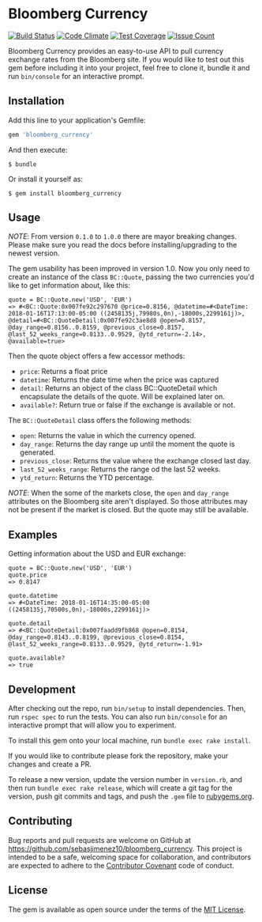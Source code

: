 # Bloomberg Currency

[![Build Status](https://travis-ci.org/sebasjimenez10/bloomberg_currency.svg?branch=master)](https://travis-ci.org/sebasjimenez10/bloomberg_currency) [![Code Climate](https://codeclimate.com/github/sebasjimenez10/bloomberg_currency/badges/gpa.svg)](https://codeclimate.com/github/sebasjimenez10/bloomberg_currency) [![Test Coverage](https://codeclimate.com/github/sebasjimenez10/bloomberg_currency/badges/coverage.svg)](https://codeclimate.com/github/sebasjimenez10/bloomberg_currency/coverage) [![Issue Count](https://codeclimate.com/github/sebasjimenez10/bloomberg_currency/badges/issue_count.svg)](https://codeclimate.com/github/sebasjimenez10/bloomberg_currency)

Bloomberg Currency provides an easy-to-use API to pull currency exchange rates from the Bloomberg site. If you would like to test out this gem before including it into your project, feel free to clone it, bundle it and run `bin/console` for an interactive prompt.

## Installation

Add this line to your application's Gemfile:

```ruby
gem 'bloomberg_currency'
```

And then execute:

    $ bundle

Or install it yourself as:

    $ gem install bloomberg_currency

## Usage

*NOTE*: From version `0.1.0` to `1.0.0` there are mayor breaking changes. Please make sure you read the docs before installing/upgrading to the newest version.

The gem usability has been improved in version 1.0. Now you only need to create an instance of the class `BC::Quote`, passing the two currencies you'd like to get information about, like this:

```
quote = BC::Quote.new('USD', 'EUR')
=> #<BC::Quote:0x007fe92c297670 @price=0.8156, @datetime=#<DateTime: 2018-01-16T17:13:00-05:00 ((2458135j,79980s,0n),-18000s,2299161j)>, @detail=#<BC::QuoteDetail:0x007fe92c3ae8d8 @open=0.8157, @day_range=0.8156..0.8159, @previous_close=0.8157, @last_52_weeks_range=0.8133..0.9529, @ytd_return=-2.14>, @available=true>
```

Then the quote object offers a few accessor methods:

- `price`: Returns a float price
- `datetime`: Returns the date time when the price was captured
- `detail`: Returns an object of the class BC::QuoteDetail which encapsulate the details of the quote. Will be explained later on.
- `available?`: Return true or false if the exchange is available or not.


The `BC::QuoteDetail` class offers the following methods:

- `open`: Returns the value in which the currency opened.
- `day_range`: Returns the day range up until the moment the quote is generated.
- `previous_close`: Returns the value where the exchange closed last day.
- `last_52_weeks_range`: Returns the range od the last 52 weeks.
- `ytd_return`: Returns the YTD percentage.


*NOTE*: When the some of the markets close, the `open` and `day_range` attributes on the Bloomberg site aren't displayed. So those attributes may not be present if the market is closed. But the quote may still be available.

## Examples

Getting information about the USD and EUR exchange:

```
quote = BC::Quote.new('USD', 'EUR')
quote.price
=> 0.8147

quote.datetime
=> #<DateTime: 2018-01-16T14:35:00-05:00 ((2458135j,70500s,0n),-18000s,2299161j)>

quote.detail
=> #<BC::QuoteDetail:0x007faadd9fb868 @open=0.8154, @day_range=0.8143..0.8199, @previous_close=0.8154, @last_52_weeks_range=0.8133..0.9529, @ytd_return=-1.91>

quote.available?
=> true

```

## Development

After checking out the repo, run `bin/setup` to install dependencies. Then, run `rspec spec` to run the tests. You can also run `bin/console` for an interactive prompt that will allow you to experiment.

To install this gem onto your local machine, run `bundle exec rake install`.

If you would like to contribute please fork the repository, make your changes and create a PR.

To release a new version, update the version number in `version.rb`, and then run `bundle exec rake release`, which will create a git tag for the version, push git commits and tags, and push the `.gem` file to [rubygems.org](https://rubygems.org).

## Contributing

Bug reports and pull requests are welcome on GitHub at https://github.com/sebasjimenez10/bloomberg_currency. This project is intended to be a safe, welcoming space for collaboration, and contributors are expected to adhere to the [Contributor Covenant](http://contributor-covenant.org) code of conduct.


## License

The gem is available as open source under the terms of the [MIT License](http://opensource.org/licenses/MIT).

